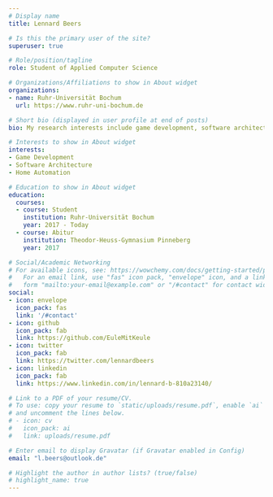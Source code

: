 ```yaml
---
# Display name
title: Lennard Beers

# Is this the primary user of the site?
superuser: true

# Role/position/tagline
role: Student of Applied Computer Science

# Organizations/Affiliations to show in About widget
organizations:
- name: Ruhr-Universität Bochum
  url: https://www.ruhr-uni-bochum.de

# Short bio (displayed in user profile at end of posts)
bio: My research interests include game development, software architecture and home automation.

# Interests to show in About widget
interests:
- Game Development
- Software Architecture
- Home Automation

# Education to show in About widget
education:
  courses:
  - course: Student
    institution: Ruhr-Universität Bochum
    year: 2017 - Today
  - course: Abitur
    institution: Theodor-Heuss-Gymnasium Pinneberg
    year: 2017

# Social/Academic Networking
# For available icons, see: https://wowchemy.com/docs/getting-started/page-builder/#icons
#   For an email link, use "fas" icon pack, "envelope" icon, and a link in the
#   form "mailto:your-email@example.com" or "/#contact" for contact widget.
social:
- icon: envelope
  icon_pack: fas
  link: '/#contact'
- icon: github
  icon_pack: fab
  link: https://github.com/EuleMitKeule
- icon: twitter
  icon_pack: fab
  link: https://twitter.com/lennardbeers
- icon: linkedin
  icon_pack: fab
  link: https://www.linkedin.com/in/lennard-b-810a23140/

# Link to a PDF of your resume/CV.
# To use: copy your resume to `static/uploads/resume.pdf`, enable `ai` icons in `params.toml`, 
# and uncomment the lines below.
# - icon: cv
#   icon_pack: ai
#   link: uploads/resume.pdf

# Enter email to display Gravatar (if Gravatar enabled in Config)
email: "l.beers@outlook.de"

# Highlight the author in author lists? (true/false)
# highlight_name: true
---
```


<!-- Nelson Bighetti is a professor of artificial intelligence at the Stanford AI Lab. His research interests include distributed robotics, mobile computing and programmable matter. He leads the Robotic Neurobiology group, which develops self-reconfiguring robots, systems of self-organizing robots, and mobile sensor networks.

Lorem ipsum dolor sit amet, consectetur adipiscing elit. Sed neque elit, tristique placerat feugiat ac, facilisis vitae arcu. Proin eget egestas augue. Praesent ut sem nec arcu pellentesque aliquet. Duis dapibus diam vel metus tempus vulputate.

{{< icon name="download" pack="fas" >}} Download my {{< staticref "uploads/demo_resume.pdf" "newtab" >}}resumé{{< /staticref >}}. -->
